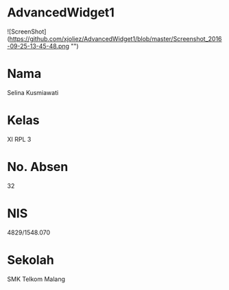 # AdvancedWidget1
![ScreenShot] (https://github.com/xjoliez/AdvancedWidget1/blob/master/Screenshot_2016-09-25-13-45-48.png "")
# Nama 
Selina Kusmiawati
# Kelas 
XI RPL 3
# No. Absen 
32
# NIS 
4829/1548.070
# Sekolah 
SMK Telkom Malang
